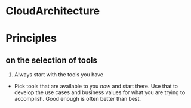 # CloudArchitecture
# Principles
## on the selection of tools
1. Always start with the tools you have
* Pick tools that are available to you *now* and start there. Use that to develop the use cases and business values for what you are trying to accomplish. Good enough is often better than best. 
